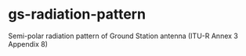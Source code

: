 # gs-radiation-pattern
Semi-polar radiation pattern of  Ground Station antenna (ITU-R Annex 3 Appendix 8)

